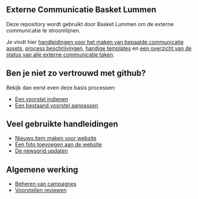 ## Externe Communicatie Basket Lummen

Deze repository wordt gebruikt door Basket Lummen om de externe communicatie te stroomlijnen.

Je vindt hier [handleidingen voor het maken van bepaalde communicatie assets](/assets), [process beschrijvingen](/processes), [handige templates](/templates) en [een overzicht van de status van alle externe communicatie taken](https://github.com/BasketLummen/Communicatie/projects/1).

## Ben je niet zo vertrouwd met github?

Bekijk dan eerst even deze basis processen:

* [Een voorstel indienen](/processes/voorstellen-indienen.md)
* [Een bestaand voorstel aanpassen](/processes/voorstellen-wijzigen.md)

## Veel gebruikte handleidingen

* [Nieuws item maken voor website](/assets/newsitem-maken.md)
* [Een foto toevoegen aan de website](/assets/foto-toevoegen.md)
* [De newsgrid updaten](/assets/newsgrid-updaten.md)

## Algemene werking

* [Beheren van campagnes](/processes/campagnes-beheren.md)
* [Voorstellen reviewen](/processes/voorstellen-reviewen.md)